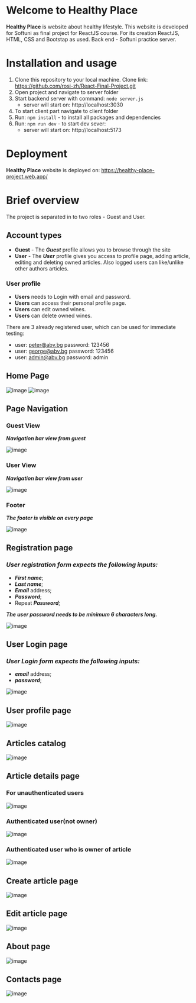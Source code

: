 # Welcome to Healthy Place
**Healthy Place** is website about healthy lifestyle. This website is developed for Softuni as final project for ReactJS course. 
For its creation ReactJS, HTML, CSS and Bootstap as used. Back end - Softuni practice server. 

# Installation and usage
1. Clone this repository to your local machine. Clone link: https://github.com/rosi-zh/React-Final-Project.git
2. Open project and navigate to server folder
3. Start backend server with command: ```node server.js```
     - server will start on: http://localhost:3030
4. To start client part navigate to client folder
5. Run: ```npm install``` - to install all packages and dependencies
6. Run: ```npm run dev``` - to start dev sever:
    - server will start on: http://localhost:5173

# Deployment
**Healthy Place** website is deployed on: https://healthy-place-project.web.app/

# Brief overview
The project is separated in to two roles - Guest and User.

## Account types
- **Guest** - The **_Guest_** profile allows you to browse through the site
- **User** - The **_User_** profile gives you access to profile page, adding article, editing and deleting owned articles. Also
logged users can like/unlike other authors articles.

### User profile
- **Users** needs to Login with email and password.
- **Users** can access their personal profile page.
- **Users** can edit owned wines.
- **Users** can delete owned wines.

There are 3 already registered user, which can be used for immediate testing:
- user: peter@abv.bg password: 123456
- user: george@abv.bg password: 123456
- user: admin@abv.bg password: admin

## Home Page
![image](https://github.com/rosi-zh/React-Final-Project/assets/114585722/79882c09-3595-43f6-96fb-764a0ce350de)
![image](https://github.com/rosi-zh/React-Final-Project/assets/114585722/61db6bc3-d809-43dd-a0cd-041c4fcaa120)

## Page Navigation

### Guest View
***Navigation bar view from guest***

![image](https://github.com/rosi-zh/React-Final-Project/assets/114585722/6a59ee56-3a66-4f95-8b90-dcba9d145913)

### User View
***Navigation bar view from user***

![image](https://github.com/rosi-zh/React-Final-Project/assets/114585722/3b859174-36a5-4c05-9403-40968258ace9)

### Footer
***The footer is visible on every page***

![image](https://github.com/rosi-zh/React-Final-Project/assets/114585722/d2f51978-a82c-4ee7-b137-7acc9321a6b4)

## Registration page

### _User registration form expects the following inputs:_
- **_First name_**;
- **_Last name_**;
- **_Email_** address;
- **_Password_**;
- Repeat **_Password_**;

**_The user password needs to be minimum 6 characters long._**

![image](https://github.com/rosi-zh/React-Final-Project/assets/114585722/dc211bd8-a2d5-4707-aec7-85b7b2efd7ca)

## User Login page
### _User Login form expects the following inputs:_
- **_email_** address;
- **_password_**;

![image](https://github.com/rosi-zh/React-Final-Project/assets/114585722/f6bc703c-4e81-4fff-b799-82429adb2668)

## User profile page

![image](https://github.com/rosi-zh/React-Final-Project/assets/114585722/3797be95-8830-48b2-9bcf-31f26beb1471)

## Articles catalog

![image](https://github.com/rosi-zh/React-Final-Project/assets/114585722/c907e898-538e-42b4-a598-c2916a2af3ee)

## Article details page

### For unauthenticated users

![image](https://github.com/rosi-zh/React-Final-Project/assets/114585722/623d7f81-5708-4d61-9e5a-e59841e92fd5)

### Authenticated user(not owner) 

![image](https://github.com/rosi-zh/React-Final-Project/assets/114585722/bf642d52-0076-493d-94f5-f8fbcc6902c8)

### Authenticated user who is owner of article

![image](https://github.com/rosi-zh/React-Final-Project/assets/114585722/72a459e5-5a31-47a3-9668-c5b2110b49ff)

## Create article page

![image](https://github.com/rosi-zh/React-Final-Project/assets/114585722/60d93d1d-cc70-49c5-bc1d-47df25e5a7ea)


## Edit article page

![image](https://github.com/rosi-zh/React-Final-Project/assets/114585722/74d9fff8-d1e6-449f-aff1-a840e9bff3d1)

## About page

![image](https://github.com/rosi-zh/React-Final-Project/assets/114585722/69a58bda-c462-4763-8f42-35a5f19f772f)

## Contacts page

![image](https://github.com/rosi-zh/React-Final-Project/assets/114585722/57ef27b6-c678-4011-96be-de77b83d721e)

